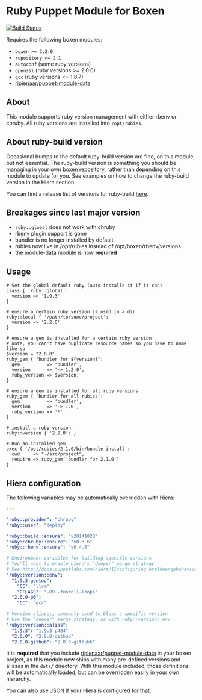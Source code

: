 # Ruby Puppet Module for Boxen

[![Build Status](https://travis-ci.org/boxen/puppet-ruby.png?branch=master)](https://travis-ci.org/boxen/puppet-ruby)

Requires the following boxen modules:

* `boxen >= 3.2.0`
* `repository >= 2.1`
* `autoconf` (some ruby versions)
* `openssl` (ruby versions >= 2.0.0)
* `gcc` (ruby versions <= 1.8.7)
* [ripienaar/puppet-module-data](https://github.com/ripienaar/puppet-module-data)

## About

This module supports ruby version management with either rbenv or chruby.
All ruby versions are installed into `/opt/rubies`.

## About ruby-build version

Occasional bumps to the default ruby-build version are fine, on this module, but not essential.
The ruby-build version is something you should be managing in your own boxen repository,
rather than depending on this module to update for you. See examples on how to change the ruby-build
version in the Hiera section.

You can find a release list of versions for ruby-build [here](https://github.com/sstephenson/ruby-build/releases).

## Breakages since last major version

* `ruby::global` does not work with chruby
* rbenv plugin support is gone
* bundler is no longer installed by default
* rubies now live in /opt/rubies instead of /opt/boxen/rbenv/versions
* the module-data module is now **required**

## Usage

```puppet
# Set the global default ruby (auto-installs it if it can)
class { 'ruby::global':
  version => '1.9.3'
}

# ensure a certain ruby version is used in a dir
ruby::local { '/path/to/some/project':
  version => '2.2.0'
}

# ensure a gem is installed for a certain ruby version
# note, you can't have duplicate resource names so you have to name like so
$version = "2.0.0"
ruby_gem { "bundler for ${version}":
  gem          => 'bundler',
  version      => '~> 1.2.0',
  ruby_version => $version,
}

# ensure a gem is installed for all ruby versions
ruby_gem { 'bundler for all rubies':
  gem          => 'bundler',
  version      => '~> 1.0',
  ruby_version => '*',
}

# install a ruby version
ruby::version { '2.2.0': }

# Run an installed gem
exec { '/opt/rubies/2.1.0/bin/bundle install':
  cwd     => "~/src/project",
  require => ruby_gem['bundler for 2.1.0']
}
```

## Hiera configuration

The following variables may be automatically overridden with Hiera:

``` yaml
---

"ruby::provider": "chruby"
"ruby::user": "deploy"

"ruby::build::ensure": "v20141028"
"ruby::chruby::ensure": "v0.3.6"
"ruby::rbenv::ensure": "v0.4.0"

# Environment variables for building specific versions
# You'll want to enable hiera's "deeper" merge strategy
# See http://docs.puppetlabs.com/hiera/1/configuring.html#mergebehavior
"ruby::version::env":
  "1.9.3-gentoo":
    "CC": "llvm"
    "CFLAGS": "-O9 -funroll-loops"
  "2.0.0-p0":
    "CC": "gcc"

# Version aliases, commonly used to bless a specific version
# Use the "deeper" merge strategy, as with ruby::version::env
"ruby::version::alias":
  "1.9.3": "1.9.3-p484"
  "2.0.0": "2.0.0-github"
  "2.0.0-github": "2.0.0-github6"
```

It is **required** that you include
[ripienaar/puppet-module-data](https://github.com/ripienaar/puppet-module-data)
in your boxen project, as this module now ships with many pre-defined versions
and aliases in the `data/` directory. With this module included, those
definitions will be automatically loaded, but can be overridden easily in your
own hierarchy.

You can also use JSON if your Hiera is configured for that.
